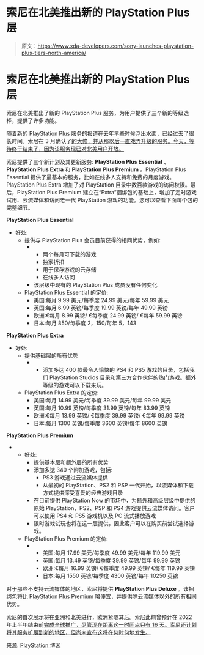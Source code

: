# 索尼在北美推出新的 PlayStation Plus 层

> 原文：<https://www.xda-developers.com/sony-launches-playstation-plus-tiers-north-america/>

# 索尼在北美推出新的 PlayStation Plus 层

索尼在北美推出了新的 PlayStation Plus 服务，为用户提供了三个新的等级选择，提供了许多功能。

随着新的 PlayStation Plus 服务的报道在去年早些时候浮出水面，已经过去了很长时间。索尼在 3 月确认了[的大修，并从那以后一直戏弄升级的服务。今天，等待终于结束了，因为该服务现已对北美用户开放。](https://www.xda-developers.com/sony-playstation-plus-overhaul/)

索尼提供了三个新计划及其更新服务: **PlayStation Plus Essential** 、 **PlayStation Plus Extra** 和 **PlayStation Plus Premium** 。PlayStation Plus Essential 提供了最基本的服务，比如在线多人支持和免费的月度游戏。PlayStation Plus Extra 增加了对 PlayStation 目录中数百款游戏的访问权限。最后，PlayStation Plus Premium 建立在“Extra”捆绑包的基础上，增加了定时游戏试用、云流媒体和访问老一代 PlayStation 游戏的功能。您可以查看下面每个包的完整细节。

**PlayStation Plus Essential**

*   好处:
    *   提供与 PlayStation Plus 会员目前获得的相同优势，例如:
        *   *   两个每月可下载的游戏
            *   独家折扣
            *   用于保存游戏的云存储
            *   在线多人访问
        *   该层级中现有的 PlayStation Plus 成员没有任何变化
    *   PlayStation Plus Essential 的定价:
        *   美国:每月 9.99 美元/每季度 24.99 美元/每年 59.99 美元
        *   英国:每月 6.99 英镑/每季度 19.99 英镑/每年 49.99 英镑
        *   欧洲:€每月 8.99 英镑/ €每季度 24.99 英镑/ €每年 59.99 英镑
        *   日本:每月 850/每季度 2，150/每年 5，143

**PlayStation Plus Extra**

*   好处:
    *   提供基础层的所有优势
        *   *   添加多达 400 款最令人愉快的 PS4 和 PS5 游戏的目录，包括我们 PlayStation Studios 目录和第三方合作伙伴的热门游戏。额外等级的游戏可以下载来玩。
    *   PlayStation Plus Extra 的定价:
        *   美国:每月 14.99 美元/每季度 39.99 美元/每年 99.99 美元
        *   英国:每月 10.99 英镑/每季度 31.99 英镑/每年 83.99 英镑
        *   欧洲:€每月 13.99 英镑/ €每季度 39.99 英镑/ €每年 99.99 英镑
        *   日本:每月 1300 英镑/每季度 3600 英镑/每年 8600 英镑

**PlayStation Plus Premium**

*   *   好处:
        *   提供基本层和额外层的所有优势
        *   添加多达 340 个附加游戏，包括:
            *   PS3 游戏通过云流媒体提供
            *   从最初的 PlayStation、PS2 和 PSP 一代开始，以流媒体和下载方式提供深受喜爱的经典游戏目录
        *   在目前提供 PlayStation Now 的市场中，为额外和高级层级中提供的原始 PlayStation、PS2、PSP 和 PS4 游戏提供云流媒体访问。客户可以使用 PS4 和 PS5 游戏机以及 PC 流式播放游戏
        *   限时游戏试玩也将在这一层提供，因此客户可以在购买前尝试选择游戏。
    *   PlayStation Plus Premium 的定价:
        *   *   美国:每月 17.99 美元/每季度 49.99 美元/每年 119.99 美元
            *   英国:每月 13.49 英镑/每季度 39.99 英镑/每年 99.99 英镑
            *   欧洲:€每月 16.99 英镑/ €每季度 49.99 英镑/ €每年 119.99 英镑
            *   日本:每月 1550 英镑/每季度 4300 英镑/每年 10250 英镑

对于那些不支持云流媒体的地区，索尼将提供 **PlayStation Plus Deluxe** 。该捆绑包将比 PlayStation Plus Premium 略便宜，并提供除云流媒体以外的所有相同优势。

索尼的首次展示将在亚洲和北美进行，欧洲紧随其后。索尼此前曾预计在 2022 年上半年结束前[完成全球推广，尽管现在距离这一时间点只有 16 天。索尼还计划将其服务扩展到新的地区，但尚未宣布这将在何时何地发生。](https://www.xda-developers.com/sony-playstation-plus-overhaul/)

来源: [PlayStation 博客](https://www.playstation.com/en-us/ps-plus/)